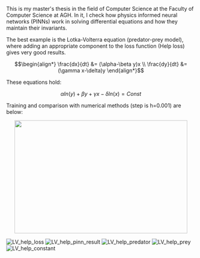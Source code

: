 This is my master's thesis in the field of Computer Science at the Faculty of Computer Science at AGH. In it, I check how physics informed neural networks (PINNs) work in solving differential equations and how they maintain their invariants.

The best example is the Lotka-Volterra equation (predator-prey model), where adding an appropriate component to the loss function (Help loss) gives very good results.

```math
\begin{align*}
    \frac{dx}{dt} &= (\alpha-\beta y)x \\
    \frac{dy}{dt} &= (\gamma x-\delta)y
\end{align*}
```
These equations hold:
```math
\alpha ln(y) + \beta y + \gamma x - \delta ln(x) = Const
````

Training and comparison with numerical methods (step is h=0.001) are below:
<p align="center">
  <img width="460" height="300" src="[https://picsum.photos/460/300](https://github.com/MrKrisuuu/PINNs/assets/92759002/f410b055-a01c-4e25-b0e0-031eb77cd917)">
</p>

![LV_help_loss](https://github.com/MrKrisuuu/PINNs/assets/92759002/f410b055-a01c-4e25-b0e0-031eb77cd917)
![LV_help_pinn_result](https://github.com/MrKrisuuu/PINNs/assets/92759002/9b6b7a9e-69a4-493e-bb7b-e4cd13399dfa)
![LV_help_predator](https://github.com/MrKrisuuu/PINNs/assets/92759002/17948b4f-e4fc-4b96-a8ad-26afdcd51884)
![LV_help_prey](https://github.com/MrKrisuuu/PINNs/assets/92759002/ec115873-a7bf-45c9-b1db-22e20c2414c9)
![LV_help_constant](https://github.com/MrKrisuuu/PINNs/assets/92759002/84769b19-1b9f-4146-a174-6a33c0b6f954)



